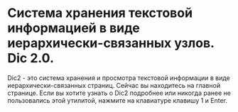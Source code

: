 Система хранения текстовой информацией в виде иерархически-связанных узлов.
Dic 2.0.
=======

Dic2 - это система хранения и просмотра текстовой информации в виде иерархически-связанных страниц. Сейчас вы находитесь на главной странице. Если вы хотите узнать о Dic2 подробнее или никогда ранее не пользовались этой утилитой, нажмите на клавиатуре клавишу 1 и Enter.
